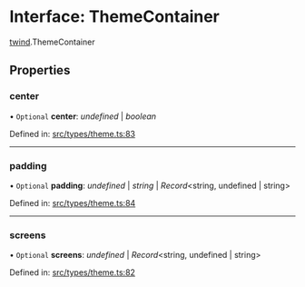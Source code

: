 # Interface: ThemeContainer

[twind](../modules/twind.md).ThemeContainer

## Properties

### center

• `Optional` **center**: *undefined* \| *boolean*

Defined in: [src/types/theme.ts:83](https://github.com/gojutin/twind/blob/8f04bb3/src/types/theme.ts#L83)

___

### padding

• `Optional` **padding**: *undefined* \| *string* \| *Record*<string, undefined \| string\>

Defined in: [src/types/theme.ts:84](https://github.com/gojutin/twind/blob/8f04bb3/src/types/theme.ts#L84)

___

### screens

• `Optional` **screens**: *undefined* \| *Record*<string, undefined \| string\>

Defined in: [src/types/theme.ts:82](https://github.com/gojutin/twind/blob/8f04bb3/src/types/theme.ts#L82)
